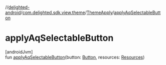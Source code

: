 //[delighted-android](../../../index.md)/[com.delighted.sdk.view.theme](../index.md)/[ThemeApply](index.md)/[applyAqSelectableButton](apply-aq-selectable-button.md)

# applyAqSelectableButton

[androidJvm]\
fun [applyAqSelectableButton](apply-aq-selectable-button.md)(button: [Button](https://developer.android.com/reference/kotlin/android/widget/Button.html), resources: [Resources](https://developer.android.com/reference/kotlin/android/content/res/Resources.html))
